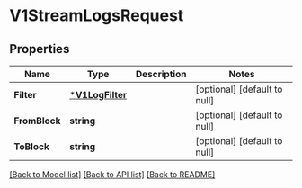 # V1StreamLogsRequest

## Properties
Name | Type | Description | Notes
------------ | ------------- | ------------- | -------------
**Filter** | [***V1LogFilter**](v1LogFilter.md) |  | [optional] [default to null]
**FromBlock** | **string** |  | [optional] [default to null]
**ToBlock** | **string** |  | [optional] [default to null]

[[Back to Model list]](../README.md#documentation-for-models) [[Back to API list]](../README.md#documentation-for-api-endpoints) [[Back to README]](../README.md)

